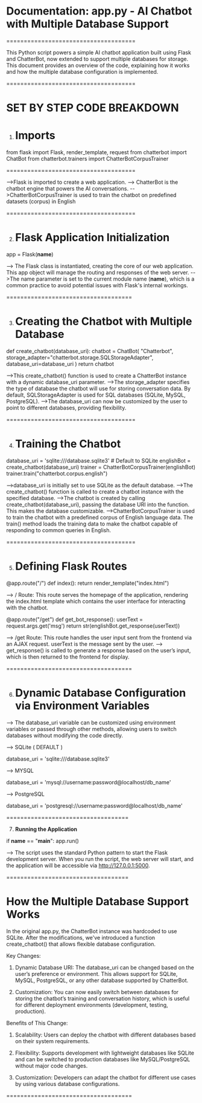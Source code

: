 # Documentation: app.py - AI Chatbot with Multiple Database Support

=====================================

This Python script powers a simple AI chatbot application built using Flask and ChatterBot, now extended to support multiple databases for storage. This document provides an overview of the code, explaining how it works and how the multiple database configuration is implemented.

=====================================

# SET BY STEP CODE BREAKDOWN

1. # Imports

from flask import Flask, render_template, request
from chatterbot import ChatBot
from chatterbot.trainers import ChatterBotCorpusTrainer

=====================================

 -->Flask is imported to create a web application.
 --> ChatterBot is the chatbot engine that powers the AI conversations.
 -->ChatterBotCorpusTrainer is used to train the chatbot on predefined datasets (corpus) in English

=====================================

2. # Flask Application Initialization

app = Flask(__name__)

--> The Flask class is instantiated, creating the core of our web application. This app object will manage the routing and responses of the web server.
-->The name parameter is set to the current module name (__name__), which is a common practice to avoid
  potential issues with Flask's internal workings.

====================================

3. # Creating the Chatbot with Multiple Database

def create_chatbot(database_uri):
    chatbot = ChatBot(
        "Chatterbot",
        storage_adapter="chatterbot.storage.SQLStorageAdapter",
        database_uri=database_uri
    )
    return chatbot

 -->This create_chatbot() function is used to create a ChatterBot instance with a dynamic database_uri parameter.
 -->The storage_adapter specifies the type of database the chatbot will use for storing conversation data. By default, SQLStorageAdapter is used for SQL databases (SQLite, MySQL, PostgreSQL).
 -->The database_uri can now be customized by the user to point to different databases, providing flexibility.

=====================================

4. # Training the Chatbot

database_uri = 'sqlite:///database.sqlite3'  # Default to SQLite
englishBot = create_chatbot(database_uri)
trainer = ChatterBotCorpusTrainer(englishBot)
trainer.train("chatterbot.corpus.english")

-->database_uri is initially set to use SQLite as the default database.
-->The create_chatbot() function is called to create a chatbot instance with the specified database.
-->The chatbot is created by calling create_chatbot(database_uri), passing the database URI into the function. This makes the database customizable.
-->ChatterBotCorpusTrainer is used to train the chatbot with a predefined corpus of English language data. The train() method loads the training data to make the chatbot capable of responding to common queries in English.

=====================================

5. # Defining Flask Routes

@app.route("/")
def index():
    return render_template("index.html")

--> / Route: This route serves the homepage of the application, rendering the index.html template which contains the user interface for interacting with the chatbot.

@app.route("/get")
def get_bot_response():
    userText = request.args.get('msg')
    return str(englishBot.get_response(userText))

--> /get Route: This route handles the user input sent from the frontend via an AJAX request.
userText is the message sent by the user.
--> get_response() is called to generate a response based on the user’s input, which is then returned to the frontend for display.


====================================

6. # Dynamic Database Configuration via Environment Variables

--> The database_uri variable can be customized using environment variables or passed through other methods, allowing users to switch databases without modifying the code directly.

--> SQLite ( DEFAULT )

database_uri = 'sqlite:///database.sqlite3'

--> MYSQL 

database_uri = 'mysql://username:password@localhost/db_name'

--> PostgreSQL

database_uri = 'postgresql://username:password@localhost/db_name'

===================================

7. __Running the Application__

if __name__ == "__main__":
    app.run()

--> The script uses the standard Python pattern to start the Flask development server. When you run the script, the web server will start, and the application will be accessible via http://127.0.0.1:5000.

===================================

# How the Multiple Database Support Works

In the original app.py, the ChatterBot instance was hardcoded to use SQLite. After the modifications, we've introduced a function create_chatbot() that allows flexible database configuration.

Key Changes:

1. Dynamic Database URI: The database_uri can be changed based on the user’s preference or environment. This allows support for SQLite, MySQL, PostgreSQL, or any other database supported by ChatterBot.

2. Customization: You can now easily switch between databases for storing the chatbot’s training and conversation history, which is useful for different deployment environments (development, testing, production).

Benefits of This Change:

1. Scalability: Users can deploy the chatbot with different databases based on their system requirements.

2. Flexibility: Supports development with lightweight databases like SQLite and can be switched to production databases like MySQL/PostgreSQL without major code changes.

3. Customization: Developers can adapt the chatbot for different use cases by using various database configurations.

====================================






